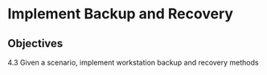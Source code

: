 # Implement Backup and Recovery

## Objectives

4.3 Given a scenario, implement workstation backup and recovery methods


